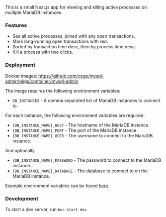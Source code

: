 This is a small Next.js app for viewing and killing active processes on multiple MariaDB instances.

### Features

-   See all active processes, joined with any open transactions.
-   Mark long-running open transactions with red.
-   Sorted by transaction time desc, then by process time desc.
-   Kill a process with two clicks.

### Deployment

Docker images: https://github.com/cego/mysql-admin/pkgs/container/mysql-admin

The image requires the following environment variables:

-   `DB_INSTANCES` - A comma separated list of MariaDB instances to connect to.

For each instance, the following environment variables are required:

-   `{DB_INSTANCE_NAME}_HOST` - The hostname of the MariaDB instance.
-   `{DB_INSTANCE_NAME}_PORT` - The port of the MariaDB instance.
-   `{DB_INSTANCE_NAME}_USER` - The username to connect to the MariaDB instance.

And optionally

-   `{DB_INSTANCE_NAME}_PASSWORD` - The password to connect to the MariaDB instance.
-   `{DB_INSTANCE_NAME}_DATABASE` - The database to connect to on the MariaDB instance.

Example environment variables can be found [here](.env).

### Development

To start a dev server, run `bun start dev`
